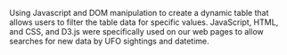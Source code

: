Using Javascript and DOM manipulation to create a dynamic table that allows users to filter the table data for specific values.
JavaScript, HTML, and CSS, and D3.js were specifically used on our web pages to allow searches for new data by UFO sightings and datetime.
